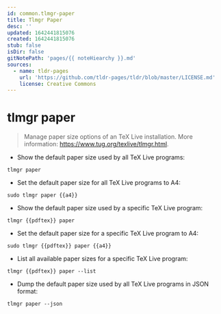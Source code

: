 ```yaml
---
id: common.tlmgr-paper
title: Tlmgr Paper
desc: ''
updated: 1642441815076
created: 1642441815076
stub: false
isDir: false
gitNotePath: 'pages/{{ noteHiearchy }}.md'
sources:
  - name: tldr-pages
    url: 'https://github.com/tldr-pages/tldr/blob/master/LICENSE.md'
    license: Creative Commons
---
```

# tlmgr paper

> Manage paper size options of an TeX Live installation.
> More information: <https://www.tug.org/texlive/tlmgr.html>.

- Show the default paper size used by all TeX Live programs:

`tlmgr paper`

- Set the default paper size for all TeX Live programs to A4:

`sudo tlmgr paper {{a4}}`

- Show the default paper size used by a specific TeX Live program:

`tlmgr {{pdftex}} paper`

- Set the default paper size for a specific TeX Live program to A4:

`sudo tlmgr {{pdftex}} paper {{a4}}`

- List all available paper sizes for a specific TeX Live program:

`tlmgr {{pdftex}} paper --list`

- Dump the default paper size used by all TeX Live programs in JSON format:

`tlmgr paper --json`

